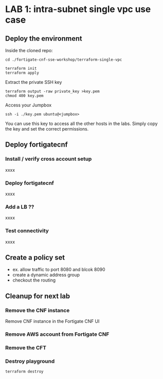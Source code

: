 # LAB 1: intra-subnet single vpc use case

## Deploy the environment
Inside the cloned repo:
```
cd ./fortigate-cnf-sse-workshop/terraform-single-vpc
```
```
terraform init
terraform apply
```
Extract the private SSH key
```
terraform output -raw private_key >key.pem
chmod 400 key.pem
```
Access your Jumpbox
```
ssh -i ./key.pem ubuntu@<jumpbox>
```
You can use this key to access all the other hosts in the labs. Simply copy the key and set the correct permissions.

## Deploy fortigatecnf
### Install / verify cross account setup
xxxx
### Deploy fortigatecnf
xxxx
### Add a LB ??
xxxx
### Test connectivity
xxxx

## Create a policy set
- ex. allow traffic to port 8080 and blcok 8090
- create a dynamic address group
- checkout the routing

## Cleanup for next lab
### Remove the CNF instance
Remove CNF instance in the Fortigate CNF UI

### Remove AWS account from Fortigate CNF

### Remove the CFT

### Destroy playground
```
terraform destroy
```


